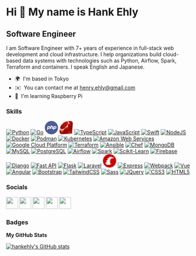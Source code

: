 Hi 👋 My name is Hank Ehly
==========================

Software Engineer
-----------------

I am Software Engineer with 7+ years of experience in full-stack web development and cloud infrastructure. I help organizations build cloud-based data systems with technologies such as Python, Airflow, Spark, Terraform and containers. I speak English and Japanese.

* 🌍  I'm based in Tokyo
* ✉️  You can contact me at [henry.ehly@gmail.com](mailto:henry.ehly@gmail.com)
* 🧠  I'm learning Raspberry Pi

### Skills


<p align="left">
<!-- languages -->
<a href="https://www.python.org/" target="_blank" rel="noreferrer"><img src="https://raw.githubusercontent.com/danielcranney/readme-generator/main/public/icons/skills/python-colored.svg" width="36" height="36" alt="Python" /></a>
<a href="https://go.dev/doc/" target="_blank" rel="noreferrer"><img src="https://raw.githubusercontent.com/danielcranney/readme-generator/main/public/icons/skills/go-colored.svg" width="36" height="36" alt="Go" /></a>
<a href="https://www.php.net/" target="_blank" rel="noreferrer"><img src="img/php.png" width="36" height="36" alt="PHP" /></a>
<a href="https://www.ruby-lang.org/" target="_blank" rel="noreferrer"><img src="img/ruby.png" width="36" height="36" alt="Ruby" /></a>
<a href="https://www.typescriptlang.org/" target="_blank" rel="noreferrer"><img src="https://raw.githubusercontent.com/danielcranney/readme-generator/main/public/icons/skills/typescript-colored.svg" width="36" height="36" alt="TypeScript" /></a>
<a href="https://developer.mozilla.org/en-US/docs/Web/JavaScript" target="_blank" rel="noreferrer"><img src="https://raw.githubusercontent.com/danielcranney/readme-generator/main/public/icons/skills/javascript-colored.svg" width="36" height="36" alt="JavaScript" /></a>
<a href="https://developer.apple.com/swift/" target="_blank" rel="noreferrer"><img src="https://raw.githubusercontent.com/danielcranney/readme-generator/main/public/icons/skills/swift-colored.svg" width="36" height="36" alt="Swift" /></a>
<a href="https://nodejs.org/en/" target="_blank" rel="noreferrer"><img src="https://raw.githubusercontent.com/danielcranney/readme-generator/main/public/icons/skills/nodejs-colored.svg" width="36" height="36" alt="NodeJS" /></a>
<!-- infra -->
<a href="https://www.docker.com/" target="_blank" rel="noreferrer"><img src="https://www.docker.com/wp-content/uploads/2022/03/vertical-logo-monochromatic.png" width="36" height="36" alt="Docker" /></a>
<a href="https://podman.io/" target="_blank" rel="noreferrer"><img src="https://cdn-ak.f.st-hatena.com/images/fotolife/t/tnk4on/20210922/20210922053538.png" width="36" height="36" alt="Podman" /></a>
<a href="https://kubernetes.io/" target="_blank" rel="noreferrer"><img src="https://public-constructor.com/wp-content/uploads/2018/08/kubernetes_logo.png" width="36" height="36" alt="Kubernetes" /></a>
<a href="https://aws.amazon.com/" target="_blank" rel="noreferrer"><img src="https://pronto-core-cdn.prontomarketing.com/2/wp-content/uploads/sites/1614/2019/07/21743298_1406722539365107_4308832733562613967_n.png" width="36" height="36" alt="Amazon Web Services" /></a>
<a href="https://console.cloud.google.com" target="_blank" rel="noreferrer"><img src="https://img2.freepng.es/20190612/vok/kisspng-cloud-computing-google-cloud-platform-cloud-storag-google-cloud-logo-png-image-free-download-searchpn-5d01a5ae4d22e9.530730771560389038316.jpg" width="36" height="36" alt="Google Cloud Platform" /></a>
<a href="https://www.terraform.io/" target="_blank" rel="noreferrer"><img src="https://brandeps.com/logo-download/T/Terraform-logo-vector-01.svg" width="36" height="36" alt="Terraform" /></a>
<a href="https://www.ansible.com/" target="_blank" rel="noreferrer"><img src="https://encrypted-tbn0.gstatic.com/images?q=tbn:ANd9GcTFxMUn8xvTFe_VyxKkZ2amISvULap6Lg0ZD7CwuPFfeA&s" width="36" height="36" alt="Ansible" /></a>
<a href="https://docs.chef.io/ruby/" target="_blank" rel="noreferrer"><img src="https://www.clipartmax.com/png/middle/270-2709691_chef-opscode.png" width="36" height="36" alt="Chef" /></a>
<!-- databases -->
<a href="https://www.mongodb.com/" target="_blank" rel="noreferrer"><img src="https://raw.githubusercontent.com/danielcranney/readme-generator/main/public/icons/skills/mongodb-colored.svg" width="36" height="36" alt="MongoDB" /></a>
<a href="https://www.mysql.com/" target="_blank" rel="noreferrer"><img src="https://raw.githubusercontent.com/danielcranney/readme-generator/main/public/icons/skills/mysql-colored.svg" width="36" height="36" alt="MySQL" /></a>
<a href="https://www.postgresql.org/" target="_blank" rel="noreferrer"><img src="https://raw.githubusercontent.com/danielcranney/readme-generator/main/public/icons/skills/postgresql-colored.svg" width="36" height="36" alt="PostgreSQL" /></a>
<!-- frameworks -->
<a href="https://airflow.apache.org/" target="_blank" rel="noreferrer"><img src="https://airflow.apache.org/docs/apache-airflow/1.10.6/_images/pin_large.png" width="36" height="36" alt="Airflow" /></a>
<a href="https://spark.apache.org/docs/latest/api/python/" target="_blank" rel="noreferrer"><img src="http://www.dataversity.net/wp-content/uploads/2015/06/spark-logo.png" width="36" height="36" alt="Spark" /></a>
<a href="https://scikit-learn.org/" target="_blank" rel="noreferrer"><img src="https://upload.wikimedia.org/wikipedia/commons/thumb/0/05/Scikit_learn_logo_small.svg/1200px-Scikit_learn_logo_small.svg.png" width="36" height="36" alt="Scikit-Learn" /></a>
<a href="https://firebase.google.com/" target="_blank" rel="noreferrer"><img src="https://raw.githubusercontent.com/danielcranney/readme-generator/main/public/icons/skills/firebase-colored.svg" width="36" height="36" alt="Firebase" /></a>
<a href="https://www.djangoproject.com/" target="_blank" rel="noreferrer"><img src="https://raw.githubusercontent.com/danielcranney/readme-generator/main/public/icons/skills/django-colored.svg" width="36" height="36" alt="Django" /></a>
<a href="https://fastapi.tiangolo.com/" target="_blank" rel="noreferrer"><img src="https://raw.githubusercontent.com/danielcranney/readme-generator/main/public/icons/skills/fastapi-colored.svg" width="36" height="36" alt="Fast API" /></a>
<a href="https://flask.palletsprojects.com/en/2.0.x/" target="_blank" rel="noreferrer"><img src="https://raw.githubusercontent.com/danielcranney/readme-generator/main/public/icons/skills/flask-colored.svg" width="36" height="36" alt="Flask" /></a>
<a href="https://laravel.com/" target="_blank" rel="noreferrer"><img src="https://raw.githubusercontent.com/danielcranney/readme-generator/main/public/icons/skills/laravel-colored.svg" width="36" height="36" alt="Laravel" /></a>
<a href="https://rubyonrails.org/" target="_blank" rel="noreferrer"><img src="img/rails.png" width="36" height="36" alt="Ruby on Rails" /></a>
<a href="https://expressjs.com/" target="_blank" rel="noreferrer"><img src="https://raw.githubusercontent.com/danielcranney/readme-generator/main/public/icons/skills/express-colored.svg" width="36" height="36" alt="Express" /></a>
<!-- frontend -->
<a href="https://webpack.js.org/" target="_blank" rel="noreferrer"><img src="https://raw.githubusercontent.com/danielcranney/readme-generator/main/public/icons/skills/webpack-colored.svg" width="36" height="36" alt="Webpack" /></a>
<a href="https://vuejs.org/" target="_blank" rel="noreferrer"><img src="https://raw.githubusercontent.com/danielcranney/readme-generator/main/public/icons/skills/vuejs-colored.svg" width="36" height="36" alt="Vue" /></a>
<a href="https://angular.io/" target="_blank" rel="noreferrer"><img src="https://raw.githubusercontent.com/danielcranney/readme-generator/main/public/icons/skills/angularjs-colored.svg" width="36" height="36" alt="Angular" /></a>
<a href="https://getbootstrap.com/" target="_blank" rel="noreferrer"><img src="https://raw.githubusercontent.com/danielcranney/readme-generator/main/public/icons/skills/bootstrap-colored.svg" width="36" height="36" alt="Bootstrap" /></a>
<a href="https://tailwindcss.com/" target="_blank" rel="noreferrer"><img src="https://raw.githubusercontent.com/danielcranney/readme-generator/main/public/icons/skills/tailwindcss-colored.svg" width="36" height="36" alt="TailwindCSS" /></a>
<a href="https://sass-lang.com/" target="_blank" rel="noreferrer"><img src="https://raw.githubusercontent.com/danielcranney/readme-generator/main/public/icons/skills/sass-colored.svg" width="36" height="36" alt="Sass" /></a>
<a href="https://jquery.com/" target="_blank" rel="noreferrer"><img src="https://raw.githubusercontent.com/danielcranney/readme-generator/main/public/icons/skills/jquery-colored.svg" width="36" height="36" alt="JQuery" /></a>
<a href="https://www.w3.org/TR/CSS/#css" target="_blank" rel="noreferrer"><img src="https://raw.githubusercontent.com/danielcranney/readme-generator/main/public/icons/skills/css3-colored.svg" width="36" height="36" alt="CSS3" /></a>
<a href="https://developer.mozilla.org/en-US/docs/Glossary/HTML5" target="_blank" rel="noreferrer"><img src="https://raw.githubusercontent.com/danielcranney/readme-generator/main/public/icons/skills/html5-colored.svg" width="36" height="36" alt="HTML5" /></a>
</p>


### Socials

<p align="left"> 
<a href="https://www.github.com/hankehly" target="_blank" rel="noreferrer"><img src="https://raw.githubusercontent.com/danielcranney/readme-generator/main/public/icons/socials/github.svg" width="32" height="32" /></a> 
<a href="https://qiita.com/hankehly" target="_blank" rel="noreferrer"><img src="https://cdn.qiita.com/assets/public/push_notification/image-qiitan-572179a3bbde375850422ea48b2b6272.png" width="32" height="32" /></a> 
<a href="https://www.linkedin.com/in/hankehly" target="_blank" rel="noreferrer"><img src="https://raw.githubusercontent.com/danielcranney/readme-generator/main/public/icons/socials/linkedin.svg" width="32" height="32" /></a> 
<a href="http://www.medium.com/@hankehly" target="_blank" rel="noreferrer"><img src="https://raw.githubusercontent.com/danielcranney/readme-generator/main/public/icons/socials/medium.svg" width="32" height="32" /></a> 
<a href="https://www.twitter.com/hankehly" target="_blank" rel="noreferrer"><img src="https://raw.githubusercontent.com/danielcranney/readme-generator/main/public/icons/socials/twitter.svg" width="32" height="32" /></a>
</p>

### Badges

<b>My GitHub Stats</b>

<a href="http://www.github.com/hankehly"><img src="https://github-readme-stats.vercel.app/api?username=hankehly&show_icons=true&hide=&count_private=true&title_color=0891b2&text_color=ffffff&icon_color=0891b2&bg_color=1c1917&hide_border=true&show_icons=true" alt="hankehly's GitHub stats" /></a>
